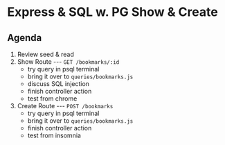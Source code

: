 # Express & SQL w. PG Show & Create

## Agenda

1. Review seed & read
2. Show Route --- `GET /bookmarks/:id`
   - try query in psql terminal
   - bring it over to `queries/bookmarks.js`
   - discuss SQL injection
   - finish controller action
   - test from chrome
3. Create Route --- `POST /bookmarks`
   - try query in psql terminal
   - bring it over to `queries/bookmarks.js`
   - finish controller action
   - test from insomnia
